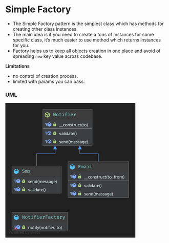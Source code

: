 # Simple Factory

- The Simple Factory pattern is the simplest class which has methods for creating other class instances.
- The main idea is if you need to create a tons of instances for some specific class, it’s much easier to use method which returns instances for you.
- Factory helps us to keep all objects creation in one place and avoid of spreading ```new``` key value across codebase.

**Limitations**
- no control of creation process. 
- limited with params you can pass. 

### UML
 ![Class Diagram](UML.png)